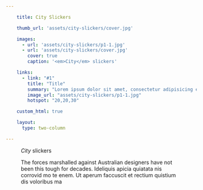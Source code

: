 ```yaml
---

    title: City Slickers

    thumb_url: 'assets/city-slickers/cover.jpg'

    images:
      - url: 'assets/city-slickers/p1-1.jpg'
      - url: 'assets/city-slickers/cover.jpg'
        cover: true
        caption: '<em>City</em> slickers'

    links:
      - link: "#1"
        title: "Title"
        summary: "Lorem ipsum dolor sit amet, consectetur adipisicing elit. Quasi fugit quae, reiciendis ut amet voluptatem, vero temporibus sequi fuga quia provident. Atque error rerum, maxime doloribus laboriosam! Quo, quaerat. Deserunt!"
        image_url: "assets/city-slickers/p1-1.jpg"
        hotspot: "20,20,30"

    custom_html: true

    layout:
      type: two-column

---
```


<figure class="cover-area image" style="background-image: url({{cover.url}})">
  <figcaption class="inset page-title"><em>City</em> slickers</figcaption>
</figure>

<div class="content">
  <div class="body">
    <figure data-media-id="images:1" data-background-image=true data-original>
      <p>The forces marshalled against Australian designers have not been this tough for decades. Ideliquis apicia quiatata nis corrovid mo te enem. Ut aperum faccuscit et rectium quistium dis voloribus ma</p>
    </figure>
  </div>

  <a class="hotspot" href="#1" style="position:absolute; left:75%; top: 35%;"></a>
</div>
